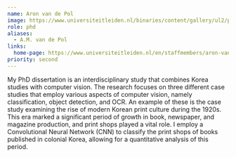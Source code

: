 ```yaml
---
name: Aron van de Pol
image: https://www.universiteitleiden.nl/binaries/content/gallery/ul2/portraits/humanities/a/2023/a.-aron-van-der-pol-2023.jpg/a.-aron-van-der-pol-2023.jpg/d200x250
role: phd
aliases:
  - A.M. van de Pol
links:
  home-page: https://www.universiteitleiden.nl/en/staffmembers/aron-van-de-pol#tab-1
priority: second
---
```


My PhD dissertation is an interdisciplinary study that combines Korea studies with computer vision. The research focuses on three different case studies that employ various aspects of computer vision, namely classification, object detection, and OCR. An example of these is the case study examining the rise of modern Korean print culture during the 1920s. This era marked a significant period of growth in book, newspaper, and magazine production, and print shops played a vital role. I employ a Convolutional Neural Network (CNN) to classify the print shops of books published in colonial Korea, allowing for a quantitative analysis of this period.
